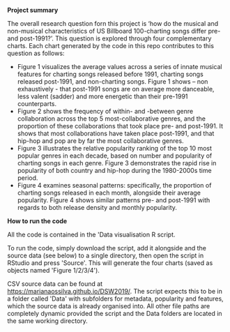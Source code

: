 <b> Project summary </b>

The overall research question forn this project is ‘how do the musical and non-musical characteristics of US Billboard 100-charting songs differ pre- and post-1991?’. This question is explored through four complementary charts. Each chart generated by the code in this repo contributes to this question as follows:
  -	Figure 1 visualizes the average values across a series of innate musical features for charting songs released before 1991, charting songs released post-1991, and non-charting songs. Figure 1 shows – non exhaustively - that post-1991 songs are on average more danceable, less valent (sadder) and more energetic than their pre-1991 counterparts.
  -	Figure 2 shows the frequency of within- and -between genre collaboration across the top 5 most-collaborative genres, and the proportion of these collaborations that took place pre- and post-1991. It shows that most collaborations have taken place post-1991, and that hip-hop and pop are by far the most collaborative genres.
  - Figure 3 illustrates the relative popularity ranking of the top 10 most popular genres in each decade, based on number and popularity of charting songs in each genre. Figure 3 demonstrates the rapid rise in popularity of both country and hip-hop during the 1980-2000s time period.
  - Figure 4 examines seasonal patterns: specifically, the proportion of charting songs released in each month, alongside their average popularity. Figure 4 shows similar patterns pre- and post-1991 with regards to both release density and monthly popularity.


<b> How to run the code </b>

All the code is contained in the 'Data visualisation R script.

To run the code, simply download the script, add it alongside and the source data (see below) to a single directory, then open the script in RStudio and press 'Source'. This will generate the four charts (saved as objects named 'Figure 1/2/3/4').

CSV source data can be found at https://marianaossilva.github.io/DSW2019/. The script expects this to be in a folder called 'Data' with subfolders for metadata, popularity and features, which the source data is already organised into. All other file paths are completely dynamic provided the script and the Data folders are located in the same working directory.
